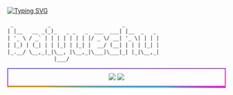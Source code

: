 <!-- <img src="hihi.gif" width="1000px" height="170px"> -->
<!-- <img src="https://raw.githubusercontent.com/khoa083/khoa/main/Khoa_ne/img/Rainbow.gif" style="display: block;margin-left: auto;margin-right: auto;margin-bottom:5px;width:1500px;"> -->
[![Typing SVG](https://readme-typing-svg.herokuapp.com?font=JetBrainsMono+Nerd+Font&weight=300&size=33&pause=1000&color=68A5F7&center=true&vCenter=true&width=999&lines=Hello%2C+I+am+Baiyuechu)](https://git.io/typing-svg)

```
 _           _                       _           
| |__   __ _(_)_   _ _   _  ___  ___| |__  _   _ 
| '_ \ / _` | | | | | | | |/ _ \/ __| '_ \| | | |
| |_) | (_| | | |_| | |_| |  __/ (__| | | | |_| |
|_.__/ \__,_|_|\__, |\__,_|\___|\___|_| |_|\__,_|
               |___/                             
```

<div align="center" style="padding: 10px; border: 2px solid;
  border-image-slice: 1;
  border-image-source: linear-gradient(to right bottom, #6a5af9, #f62682);">
    <img src="https://skillicons.dev/icons?i=react,bootstrap,html,css,vscode,github,figma,tailwind,git,r,cmake,neovim,photoshop" />
    <img src="https://skillicons.dev/icons?i=nodejs,python,javascript,typescript,express,mongodb,c,cpp,java,nextjs,mysql,bash,linux,discord" /><br>
</div>
<img src="https://raw.githubusercontent.com/khoa083/khoa/main/Khoa_ne/img/Rainbow.gif" style="display: block;margin-left: auto;margin-right: auto;margin-bottom:5px;width:1500px;">
